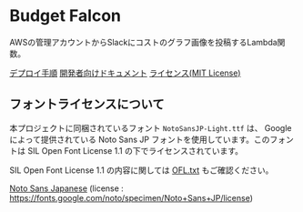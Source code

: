# Budget Falcon

AWSの管理アカウントからSlackにコストのグラフ画像を投稿するLambda関数。

[デプロイ手順](docs/DEPLOY.md)
[開発者向けドキュメント](docs/DEVELOPER.md)
[ライセンス(MIT License)](LICENSE.md)

## フォントライセンスについて

本プロジェクトに同梱されているフォント `NotoSansJP-Light.ttf` は、 Google によって提供されている Noto Sans JP フォントを使用しています。このフォントは SIL Open Font License 1.1 の下でライセンスされています。

SIL Open Font License 1.1 の内容に関しては [OFL.txt](OFL.txt) もご確認ください。

[Noto Sans Japanese](https://fonts.google.com/noto/specimen/Noto+Sans+JP) (license : https://fonts.google.com/noto/specimen/Noto+Sans+JP/license)
